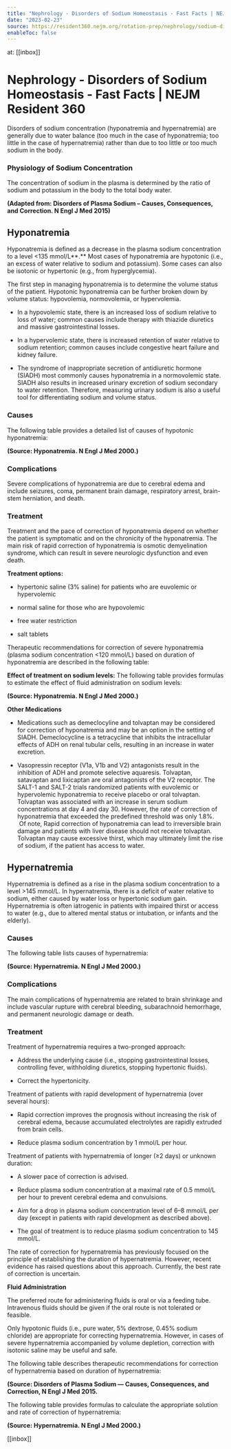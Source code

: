 ```yaml
---
title: "Nephrology - Disorders of Sodium Homeostasis - Fast Facts | NEJM Resident 360"
date: "2023-02-23"
source: https://resident360.nejm.org/rotation-prep/nephrology/sodium-disorders/fast-facts
enableToc: false
---
```


at: [[inbox]]

# Nephrology - Disorders of Sodium Homeostasis - Fast Facts | NEJM Resident 360
Disorders of sodium concentration (hyponatremia and hypernatremia) are generally due to water balance (too much in the case of hyponatremia; too little in the case of hypernatremia) rather than due to too little or too much sodium in the body.

### Physiology of Sodium Concentration

The concentration of sodium in the plasma is determined by the ratio of sodium and potassium in the body to the total body water.

  
**(Adapted from: Disorders of Plasma Sodium – Causes, Consequences, and Correction. N Engl J Med 2015)**

## Hyponatremia

Hyponatremia is defined as a decrease in the plasma sodium concentration to a level <135 mmol/L**.** Most cases of hyponatremia are hypotonic (i.e., an excess of water relative to sodium and potassium). Some cases can also be isotonic or hypertonic (e.g., from hyperglycemia).

The first step in managing hyponatremia is to determine the volume status of the patient. Hypotonic hyponatremia can be further broken down by volume status: hypovolemia, normovolemia, or hypervolemia.

*   In a hypovolemic state, there is an increased loss of sodium relative to loss of water; common causes include therapy with thiazide diuretics and massive gastrointestinal losses.
    
*   In a hypervolemic state, there is increased retention of water relative to sodium retention; common causes include congestive heart failure and kidney failure.
    
*   The syndrome of inappropriate secretion of antidiuretic hormone (SIADH) most commonly causes hyponatremia in a normovolemic state. SIADH also results in increased urinary excretion of sodium secondary to water retention. Therefore, measuring urinary sodium is also a useful tool for differentiating sodium and volume status.  
      
    

### Causes

The following table provides a detailed list of causes of hypotonic hyponatremia:

  
**(Source: Hyponatremia. N Engl J Med 2000.)**

### Complications

Severe complications of hyponatremia are due to cerebral edema and include seizures, coma, permanent brain damage, respiratory arrest, brain-stem herniation, and death.

### Treatment

Treatment and the pace of correction of hyponatremia depend on whether the patient is symptomatic and on the chronicity of the hyponatremia. The main risk of rapid correction of hyponatremia is osmotic demyelination syndrome, which can result in severe neurologic dysfunction and even death.

**Treatment options:**

*   hypertonic saline (3% saline) for patients who are euvolemic or hypervolemic
    
*   normal saline for those who are hypovolemic
    
*   free water restriction
    
*   salt tablets  
      
    

Therapeutic recommendations for correction of severe hyponatremia (plasma sodium concentration <120 mmol/L) based on duration of hyponatremia are described in the following table:

**Effect of treatment on sodium levels:** The following table provides formulas to estimate the effect of fluid administration on sodium levels:

  
**(Source: Hyponatremia. N Engl J Med 2000.)**

**Other Medications**

*   Medications such as demeclocyline and tolvaptan may be considered for correction of hyponatremia and may be an option in the setting of SIADH. Demeclocycline is a tetracycline that inhibits the intracellular effects of ADH on renal tubular cells, resulting in an increase in water excretion.
    
*   Vasopressin receptor (V1a, V1b and V2) antagonists result in the inhibition of ADH and promote selective aquaresis. Tolvaptan, satavaptan and lixicaptan are oral antagonists of the V2 receptor. The SALT-1 and SALT-2 trials randomized patients with euvolemic or hypervolemic hyponatremia to receive placebo or oral tolvaptan. Tolvaptan was associated with an increase in serum sodium concentrations at day 4 and day 30. However, the rate of correction of hyponatremia that exceeded the predefined threshold was only 1.8%.  Of note, Rapid correction of hyponatremia can lead to irreversible brain damage and patients with liver disease should not receive tolvaptan. Tolvaptan may cause excessive thirst, which may ultimately limit the rise of sodium, if the patient has access to water.
    

## Hypernatremia

Hypernatremia is defined as a rise in the plasma sodium concentration to a level >145 mmol/L. In hypernatremia, there is a deficit of water relative to sodium, either caused by water loss or hypertonic sodium gain. Hypernatremia is often iatrogenic in patients with impaired thirst or access to water (e.g., due to altered mental status or intubation, or infants and the elderly).

### Causes

The following table lists causes of hypernatremia:

  
**(Source: Hypernatremia. N Engl J Med 2000.)**

### Complications

The main complications of hypernatremia are related to brain shrinkage and include vascular rupture with cerebral bleeding, subarachnoid hemorrhage, and permanent neurologic damage or death.

### Treatment

Treatment of hypernatremia requires a two-pronged approach:

*   Address the underlying cause (i.e., stopping gastrointestinal losses, controlling fever, withholding diuretics, stopping hypertonic fluids).
    
*   Correct the hypertonicity.  
      
    

Treatment of patients with rapid development of hypernatremia (over several hours):

*   Rapid correction improves the prognosis without increasing the risk of cerebral edema, because accumulated electrolytes are rapidly extruded from brain cells.
    
*   Reduce plasma sodium concentration by 1 mmol/L per hour.  
      
    

Treatment of patients with hypernatremia of longer (≥2 days) or unknown duration:

*   A slower pace of correction is advised.
    
*   Reduce plasma sodium concentration at a maximal rate of 0.5 mmol/L per hour to prevent cerebral edema and convulsions.
    
*   Aim for a drop in plasma sodium concentration level of 6–8 mmol/L per day (except in patients with rapid development as described above).
    
*   The goal of treatment is to reduce plasma sodium concentration to 145 mmol/L.  
      
    

The rate of correction for hypernatremia has previously focused on the principle of establishing the duration of hypernatremia. However, recent evidence has raised questions about this approach. Currently, the best rate of correction is uncertain.

**Fluid Administration**

The preferred route for administering fluids is oral or via a feeding tube. Intravenous fluids should be given if the oral route is not tolerated or feasible.

Only hypotonic fluids (i.e., pure water, 5% dextrose, 0.45% sodium chloride) are appropriate for correcting hypernatremia. However, in cases of severe hypernatremia accompanied by volume depletion, correction with isotonic saline may be useful and safe.

The following table describes therapeutic recommendations for correction of hypernatremia based on duration of hypernatremia:

  
**(Source: Disorders of Plasma Sodium — Causes, Consequences, and Correction, N Engl J Med 2015.**

The following table provides formulas to calculate the appropriate solution and rate of correction of hypernatremia:

  
**(Source: Hypernatremia. N Engl J Med 2000.)**

[[inbox]]